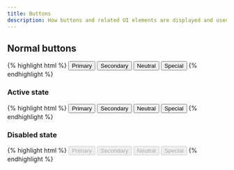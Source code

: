 ```yaml
---
title: Buttons
description: How buttons and related UI elements are displayed and used on the OfferPad website.
---
```


## Normal buttons

{% highlight html %}
<button type="button" class="btn btn--primary">Primary</button>
<button type="button" class="btn btn--secondary">Secondary</button>
<button type="button" class="btn btn--neutral">Neutral</button>
<button type="button" class="btn btn--special">Special</button>
{% endhighlight %}

### Active state

{% highlight html %}
<button type="button" class="btn btn--primary is-active">Primary</button>
<button type="button" class="btn btn--secondary is-active">Secondary</button>
<button type="button" class="btn btn--neutral is-active">Neutral</button>
<button type="button" class="btn btn--special is-active">Special</button>
{% endhighlight %}

### Disabled state

{% highlight html %}
<button type="button" class="btn btn--primary" disabled>Primary</button>
<button type="button" class="btn btn--secondary" disabled>Secondary</button>
<button type="button" class="btn btn--neutral" disabled>Neutral</button>
<button type="button" class="btn btn--special" disabled>Special</button>
{% endhighlight %}
